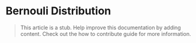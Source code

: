 # Bernouli Distribution

> This article is a stub. Help improve this documentation by adding content. Check out the how to contribute guide for more information. 